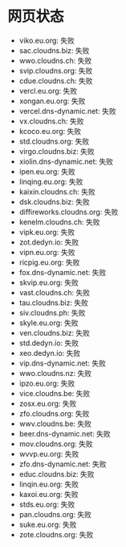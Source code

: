 # 网页状态
- viko.eu.org: 失败
- sac.cloudns.biz: 失败
- wwo.cloudns.ch: 失败
- svip.cloudns.org: 失败
- cdue.cloudns.ch: 失败
- vercl.eu.org: 失败
- xongan.eu.org: 失败
- vercel.dns-dynamic.net: 失败
- vx.cloudns.ch: 失败
- kcoco.eu.org: 失败
- std.cloudns.org: 失败
- virgo.cloudns.biz: 失败
- xiolin.dns-dynamic.net: 失败
- ipen.eu.org: 失败
- linqing.eu.org: 失败
- kaixin.cloudns.ch: 失败
- dsk.cloudns.biz: 失败
- diffireworks.cloudns.org: 失败
- kenelm.cloudns.ch: 失败
- vipk.eu.org: 失败
- zot.dedyn.io: 失败
- vipn.eu.org: 失败
- ricpig.eu.org: 失败
- fox.dns-dynamic.net: 失败
- skvip.eu.org: 失败
- vast.cloudns.ch: 失败
- tau.cloudns.biz: 失败
- siv.cloudns.ph: 失败
- skyle.eu.org: 失败
- ven.cloudns.biz: 失败
- std.dedyn.io: 失败
- xeo.dedyn.io: 失败
- vip.dns-dynamic.net: 失败
- wwo.cloudns.nz: 失败
- ipzo.eu.org: 失败
- vice.cloudns.be: 失败
- zosx.eu.org: 失败
- zfo.cloudns.org: 失败
- wwv.cloudns.be: 失败
- beer.dns-dynamic.net: 失败
- mov.cloudns.org: 失败
- wvvp.eu.org: 失败
- zfo.dns-dynamic.net: 失败
- educ.cloudns.biz: 失败
- linqin.eu.org: 失败
- kaxoi.eu.org: 失败
- stds.eu.org: 失败
- pan.cloudns.org: 失败
- suke.eu.org: 失败
- zote.cloudns.org: 失败
